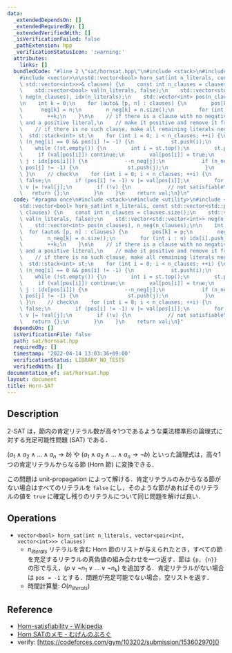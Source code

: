 ```yaml
---
data:
  _extendedDependsOn: []
  _extendedRequiredBy: []
  _extendedVerifiedWith: []
  _isVerificationFailed: false
  _pathExtension: hpp
  _verificationStatusIcon: ':warning:'
  attributes:
    links: []
  bundledCode: "#line 2 \"sat/hornsat.hpp\"\n#include <stack>\n#include <utility>\n\
    #include <vector>\n\nstd::vector<bool> horn_sat(int n_literals, const std::vector<std::pair<int,\
    \ std::vector<int>>>& clauses) {\n    const int n_clauses = clauses.size();\n\
    \    std::vector<bool> val(n_literals, false);\n    std::vector<std::vector<int>>\
    \ neg(n_clauses), idx(n_literals);\n    std::vector<int> pos(n_clauses), n_neg(n_clauses);\n\
    \n    int k = 0;\n    for (auto& [p, n] : clauses) {\n        pos[k] = p;\n  \
    \      neg[k] = n;\n        n_neg[k] = n.size();\n        for (int i : n) idx[i].push_back(k);\n\
    \        ++k;\n    }\n\n    // if there is a clause with no negative literals\
    \ and a positive literal,\n    // make it positive and remove it from other clauses.\n\
    \    // if there is no such clause, make all remaining literals negative.\n  \
    \  std::stack<int> st;\n    for (int i = 0; i < n_clauses; ++i) {\n        if\
    \ (n_neg[i] == 0 && pos[i] != -1) {\n            st.push(i);\n        }\n    }\n\
    \    while (!st.empty()) {\n        int i = st.top();\n        st.pop();\n   \
    \     if (val[pos[i]]) continue;\n        val[pos[i]] = true;\n        for (int\
    \ j : idx[pos[i]]) {\n            --n_neg[j];\n            if (n_neg[j] == 0 &&\
    \ pos[j] != -1) {\n                st.push(j);\n            }\n        }\n   \
    \ }\n    // check\n    for (int i = 0; i < n_clauses; ++i) {\n        bool v =\
    \ false;\n        if (pos[i] != -1) v |= val[pos[i]];\n        for (int j : neg[i])\
    \ v |= !val[j];\n        if (!v) {\n            // not satisfiable\n         \
    \   return {};\n        }\n    }\n    return val;\n}\n"
  code: "#pragma once\n#include <stack>\n#include <utility>\n#include <vector>\n\n\
    std::vector<bool> horn_sat(int n_literals, const std::vector<std::pair<int, std::vector<int>>>&\
    \ clauses) {\n    const int n_clauses = clauses.size();\n    std::vector<bool>\
    \ val(n_literals, false);\n    std::vector<std::vector<int>> neg(n_clauses), idx(n_literals);\n\
    \    std::vector<int> pos(n_clauses), n_neg(n_clauses);\n\n    int k = 0;\n  \
    \  for (auto& [p, n] : clauses) {\n        pos[k] = p;\n        neg[k] = n;\n\
    \        n_neg[k] = n.size();\n        for (int i : n) idx[i].push_back(k);\n\
    \        ++k;\n    }\n\n    // if there is a clause with no negative literals\
    \ and a positive literal,\n    // make it positive and remove it from other clauses.\n\
    \    // if there is no such clause, make all remaining literals negative.\n  \
    \  std::stack<int> st;\n    for (int i = 0; i < n_clauses; ++i) {\n        if\
    \ (n_neg[i] == 0 && pos[i] != -1) {\n            st.push(i);\n        }\n    }\n\
    \    while (!st.empty()) {\n        int i = st.top();\n        st.pop();\n   \
    \     if (val[pos[i]]) continue;\n        val[pos[i]] = true;\n        for (int\
    \ j : idx[pos[i]]) {\n            --n_neg[j];\n            if (n_neg[j] == 0 &&\
    \ pos[j] != -1) {\n                st.push(j);\n            }\n        }\n   \
    \ }\n    // check\n    for (int i = 0; i < n_clauses; ++i) {\n        bool v =\
    \ false;\n        if (pos[i] != -1) v |= val[pos[i]];\n        for (int j : neg[i])\
    \ v |= !val[j];\n        if (!v) {\n            // not satisfiable\n         \
    \   return {};\n        }\n    }\n    return val;\n}"
  dependsOn: []
  isVerificationFile: false
  path: sat/hornsat.hpp
  requiredBy: []
  timestamp: '2022-04-14 13:03:36+09:00'
  verificationStatus: LIBRARY_NO_TESTS
  verifiedWith: []
documentation_of: sat/hornsat.hpp
layout: document
title: Horn-SAT
---
```


## Description

2-SAT は，節内の肯定リテラル数が高々1つであるような乗法標準形の論理式に対する充足可能性問題 (SAT) である．

$(a_1 \land a_2 \land \dots \land a_n \rightarrow b)$ や $(a_1 \land a_2 \land \dots \land a_n \rightarrow \lnot b)$ といった論理式は，高々1つの肯定リテラルからなる節 (Horn 節) に変換できる．

この問題は unit-propagation によって解ける．肯定リテラルのみからなる節がない場合はすべてのリテラルを `false` にし，そのような節があればそのリテラルの値を `true` に確定し残りのリテラルについて同じ問題を解けば良い．

## Operations

- `vector<bool> horn_sat(int n_literals, vector<pair<int, vector<int>>> clauses)`
    - $n_{literals}$ リテラルを含む Horn 節のリストが与えられたとき，すべての節を充足するリテラルの真偽値の組み合わせを一つ返す．節は `{p, {n}}` の形で与え，$(p \lor \lnot n_1 \lor \dots \lor \lnot n_k)$ を追加する．肯定リテラルがない場合は `pos = -1` とする．問題が充足可能でない場合，空リストを返す．
    - 時間計算量: $O(n_{literals})$

## Reference

- [Horn-satisfiability - Wikipedia](https://en.wikipedia.org/wiki/Horn-satisfiability)
- [Horn SATのメモ - むげんのぶろぐ](https://mugen1337.hatenablog.com/entry/2021/08/22/230456)
- verify: [https://codeforces.com/gym/103202/submission/153602970]()